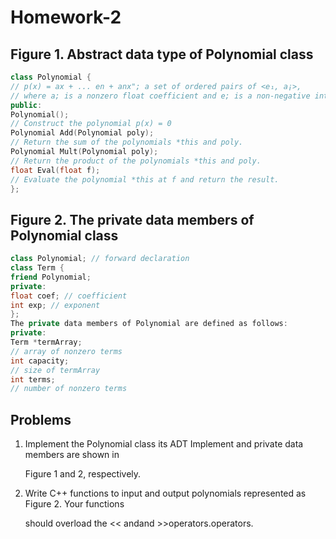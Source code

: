 # Homework-2

## Figure 1. Abstract data type of Polynomial class

```cpp
class Polynomial {
// p(x) = ax + ... en + anx"; a set of ordered pairs of <e₁, a¡>,
// where a; is a nonzero float coefficient and e; is a non-negative integer exponent.
public:
Polynomial();
// Construct the polynomial p(x) = 0
Polynomial Add(Polynomial poly);
// Return the sum of the polynomials *this and poly.
Polynomial Mult(Polynomial poly);
// Return the product of the polynomials *this and poly.
float Eval(float f);
// Evaluate the polynomial *this at f and return the result.
};
```

## Figure 2. The private data members of Polynomial class

```cpp
class Polynomial; // forward declaration
class Term {
friend Polynomial;
private:
float coef; // coefficient
int exp; // exponent
};
The private data members of Polynomial are defined as follows:
private:
Term *termArray;
// array of nonzero terms
int capacity;
// size of termArray
int terms;
// number of nonzero terms
```
## Problems

1. Implement the Polynomial class its ADT Implement and private data members are shown in

   Figure 1 and 2, respectively.
   
2. Write C++ functions to input and output polynomials represented as Figure 2. Your functions
  
   should overload the << andand >>operators.operators.
